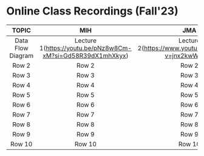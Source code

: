 # Online Class Recordings (Fall'23)

|    TOPIC   |    MIH                        |    JMA                        |
|:--------------:|:----------------------------------:|:----------------------------------:|
|     Data Flow Diagram      |               Lecture 1(https://youtu.be/pNz8w8Cm-xM?si=Gd58R39dX1mhXkyx)                |              Lecture 2(https://www.youtube.com/watch?v=jnx2kwWonCI)              |
|     Row 2      |               Row 2                 |               Row 2                 |
|     Row 3      |               Row 3                 |               Row 3                 |
|     Row 4      |               Row 4                 |               Row 4                 |
|     Row 5      |               Row 5                 |               Row 5                 |
|     Row 6      |               Row 6                 |               Row 6                 |
|     Row 7      |               Row 7                 |               Row 7                 |
|     Row 8      |               Row 8                 |               Row 8                 |
|     Row 9      |               Row 9                 |               Row 9                 |
|     Row 10     |               Row 10                |               Row 10                |





